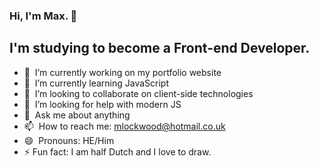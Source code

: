 ### Hi, I'm Max. 👋

## I'm studying to become a Front-end Developer.

- 🔭 &nbsp;I’m currently working on my portfolio website
- 🌱 &nbsp;I’m currently learning JavaScript
- 👯 &nbsp;I’m looking to collaborate on client-side technologies
- 🤔 &nbsp;I’m looking for help with modern JS
- 💬 &nbsp;Ask me about anything
- 📫 &nbsp;How to reach me: mlockwood@hotmail.co.uk
- 😄 &nbsp;Pronouns: HE/Him
- ⚡&nbsp;Fun fact: I am half Dutch and I love to draw.

